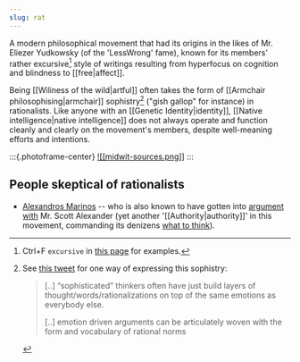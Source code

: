 ```yaml
---
slug: rat
---
```


A modern philosophical movement that had its origins in the likes of Mr. Eliezer Yudkowsky (of the 'LessWrong' fame), known for its members' rather excursive[^ex] style of writings resulting from hyperfocus on cognition and blindness to [[free|affect]].

Being [[Wiliness of the wild|artful]] often takes the form of [[Armchair philosophising|armchair]] sophistry[^sop] ("gish gallop" for instance) in rationalists. Like anyone with an [[Genetic Identity|identity]], [[Native intelligence|native intelligence]] does not always operate and function cleanly and clearly on the movement's members, despite well-meaning efforts and intentions.

:::{.photoframe-center}
[![[midwit-sources.png]]](https://knowyourmeme.com/photos/2031360-iq-bell-curve-midwit)
:::

## People skeptical of rationalists

- [Alexandros Marinos](https://twitter.com/search?q=rationalists%20from%3AalexandrosM&src=typed_query) -- who is also known to have gotten into [argument with](https://nitter.net/alexandrosM/status/1533327207795335168) Mr. Scott Alexander (yet another '[[Authority|authority]]' in this movement, commanding its denizens [what to think](https://doyourownresearch.substack.com/p/scott-alexandriad-iii-driving-up?s=r)). 

[^ex]: Ctrl+F `excursive` in [this page](http://www.actualfreedom.com.au/richard/listdcorrespondence/listdclaudiu2.htm) for examples.

[^sop]: See [this tweet](https://twitter.com/karlprosser/status/1479528095426113538) for one way of expressing this sophistry:

    > [..] “sophisticated” thinkers often have just build layers of thought/words/rationalizations on top of the same emotions as everybody else.
    > 
    > [..] emotion driven arguments can be articulately woven with the form and vocabulary of rational norms